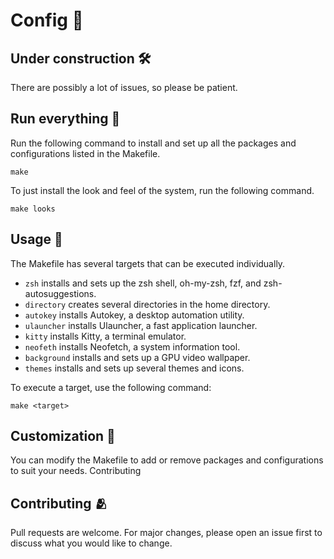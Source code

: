 # Config 🧰

## Under construction 🛠

There are possibly a lot of issues, so please be patient.

## Run everything 🏃

Run the following command to install and set up all the packages and configurations listed in the Makefile.

```make
make
```

To just install the look and feel of the system, run the following command.

```make
make looks
```

## Usage 🐁

The Makefile has several targets that can be executed individually.

- `zsh` installs and sets up the zsh shell, oh-my-zsh, fzf, and zsh-autosuggestions.
- `directory` creates several directories in the home directory.
- `autokey` installs Autokey, a desktop automation utility.
- `ulauncher` installs Ulauncher, a fast application launcher.
- `kitty` installs Kitty, a terminal emulator.
- `neofeth` installs Neofetch, a system information tool.
- `background` installs and sets up a GPU video wallpaper.
- `themes` installs and sets up several themes and icons.

To execute a target, use the following command:

```make
make <target>
```

## Customization 💖

You can modify the Makefile to add or remove packages and configurations to suit your needs.
Contributing

## Contributing 🫂

Pull requests are welcome. For major changes, please open an issue first to discuss what you would like to change.
